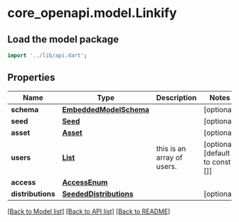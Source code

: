 # core_openapi.model.Linkify

## Load the model package
```dart
import '../lib/api.dart';
```

## Properties
Name | Type | Description | Notes
------------ | ------------- | ------------- | -------------
**schema** | [**EmbeddedModelSchema**](EmbeddedModelSchema.md) |  | [optional] 
**seed** | [**Seed**](Seed.md) |  | [optional] 
**asset** | [**Asset**](Asset.md) |  | [optional] 
**users** | [**List<SeededUser>**](SeededUser.md) | this is an array of users. | [optional] [default to const []]
**access** | [**AccessEnum**](AccessEnum.md) |  | 
**distributions** | [**SeededDistributions**](SeededDistributions.md) |  | [optional] 

[[Back to Model list]](../README.md#documentation-for-models) [[Back to API list]](../README.md#documentation-for-api-endpoints) [[Back to README]](../README.md)


